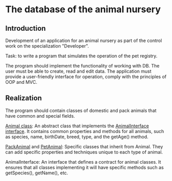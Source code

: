 # The database of the animal nursery

## Introduction

Development of an application for an animal nursery as part of the control work on the specialization "Developer".

Task: to write a program that simulates the operation of the pet registry.

The program should implement the functionality of working with DB. The user must be able to create, read and edit data. The application must provide a user-friendly interface for operation, comply with the principles of OOP and MVC.

## Realization

The program should contain classes of domestic and pack animals that have common and special fields.

[Animal class](./model/Animal.java): An abstract class that implements the [AnimalInterface interface](./interfaces/AnimalInterface.java). It contains common properties and methods for all animals, such as species, name, birthDate, breed, type, and the getAge() method.

[PackAnimal](./model/PackAnimal.java) and [PetAnimal](./model/PetAnimal.java): Specific classes that inherit from Animal. They can add specific properties and techniques unique to each type of animal.

AnimalInterface: An interface that defines a contract for animal classes. It ensures that all classes implementing it will have specific methods such as getSpecies(), getName(), etc.
